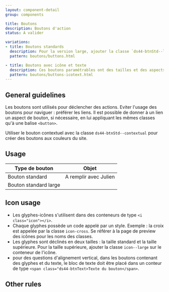 ```yaml
---
layout: component-detail
group: components

title: Boutons
description: Boutons d'action
status: A valider

variations:
- title: Boutons standards
  description: Pour la version large, ajouter la classe `ds44-btnStd--large`. Pour la version sombre, ajouter la classe `ds44-btn--inverted`.
  pattern: boutons/buttons.html

- title: Boutons avec icône et texte
  description: Ces boutons paramétrables ont des tailles et des aspects variables. Ils sont toujours construits autour d'une icône et d'un texte.
  pattern: boutons/buttons-icotext.html
---
```



## General guidelines

Les boutons sont utilisés pour déclencher des actions. Eviter l'usage des boutons pour naviguer : préférer les liens. Il est possible de donner à un lien un aspect de bouton, si nécessaire, en lui appliquant les mêmes classes qu'à une balise `<button>`.

Utiliser le bouton contextuel avec la classe `ds44-btnStd--contextual` pour créer des boutons aux couleurs du site.

## Usage

| Type de bouton          | Objet                                                                            |
| ----------------------- |----------------------------------------------------------------------------------|
| Bouton standard         | A remplir avec Julien                                                            |
| Bouton standard large   |                                                                                  |


## Icon usage

* Les glyphes-icônes s'utilisent dans des conteneurs de type `<i class="icon"></i>`.
* Chaque glyphes possède un code appelé par un style. Exemple : la croix est appelée par la classe `icon-cross`. Se référer à la page de preview des icônes pour les noms des classes.
* Les glyphes sont déclinés en deux tailles : la taille standard et la taille supérieure. Pour la taille supérieure, ajouter la classe `icon--large` sur le conteneur de l'icône.
* pour des questions d'alignement vertical, dans les boutons contenant des glyphes et du texte, le bloc de texte doit être placé dans un conteur de type `<span class="ds44-btnText>Texte du bouton</span>`.

## Other rules
